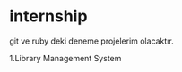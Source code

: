 # internship

git ve ruby deki deneme projelerim olacaktır.

1.Library Management System












